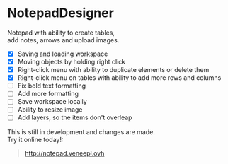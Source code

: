 # NotepadDesigner

Notepad with ability to create tables, <br>
add notes, arrows and upload images.

- [x] Saving and loading workspace
- [x] Moving objects by holding right click
- [x] Right-click menu with ability to duplicate elements or delete them
- [x] Right-click menu on tables with ability to add more rows and columns  
- [ ] Fix bold text formatting
- [ ] Add more formatting
- [ ] Save workspace locally
- [ ] Ability to resize image
- [ ] Add layers, so the items don't overleap

This is still in development and changes are made.<br>
Try it online today!:
> http://notepad.veneepl.ovh
